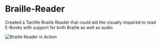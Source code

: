 # Braille-Reader
Created a Tactille Braille Reader that could aid the visually impaired to read E-Books with support for both Braille as well as audio.

![Braille Reader in Action](https://gph.is/g/ZnNyKQ5)
